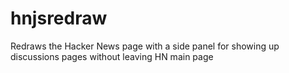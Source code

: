 hnjsredraw
==========

Redraws the Hacker News page with a side panel for showing up discussions pages without leaving HN main page
